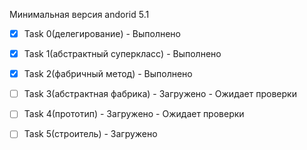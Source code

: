 Минимальная версия andorid 5.1

- [x] Task 0(делегирование) - Выполнено

- [x] Task 1(абстрактный суперкласс) - Выполнено

- [x] Task 2(фабричный метод) - Выполнено

- [ ] Task 3(абстрактная фабрика) - Загружено - Ожидает проверки 

- [ ] Task 4(прототип) - Загружено - Ожидает проверки 

- [ ] Task 5(строитель) - Загружено 

